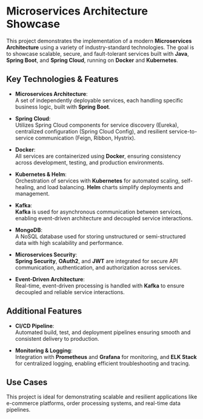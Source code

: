# Microservices Architecture Showcase

This project demonstrates the implementation of a modern **Microservices Architecture** using a variety of industry-standard technologies. The goal is to showcase scalable, secure, and fault-tolerant services built with **Java**, **Spring Boot**, and **Spring Cloud**, running on **Docker** and **Kubernetes**.

## Key Technologies & Features

- **Microservices Architecture**:  
  A set of independently deployable services, each handling specific business logic, built with **Spring Boot**.

- **Spring Cloud**:  
  Utilizes Spring Cloud components for service discovery (Eureka), centralized configuration (Spring Cloud Config), and resilient service-to-service communication (Feign, Ribbon, Hystrix).

- **Docker**:  
  All services are containerized using **Docker**, ensuring consistency across development, testing, and production environments.

- **Kubernetes & Helm**:  
  Orchestration of services with **Kubernetes** for automated scaling, self-healing, and load balancing. **Helm** charts simplify deployments and management.

- **Kafka**:  
  **Kafka** is used for asynchronous communication between services, enabling event-driven architecture and decoupled service interactions.

- **MongoDB**:  
  A NoSQL database used for storing unstructured or semi-structured data with high scalability and performance.

- **Microservices Security**:  
  **Spring Security**, **OAuth2**, and **JWT** are integrated for secure API communication, authentication, and authorization across services.

- **Event-Driven Architecture**:  
  Real-time, event-driven processing is handled with **Kafka** to ensure decoupled and reliable service interactions.

## Additional Features

- **CI/CD Pipeline**:  
  Automated build, test, and deployment pipelines ensuring smooth and consistent delivery to production.

- **Monitoring & Logging**:  
  Integration with **Prometheus** and **Grafana** for monitoring, and **ELK Stack** for centralized logging, enabling efficient troubleshooting and tracing.

## Use Cases

This project is ideal for demonstrating scalable and resilient applications like e-commerce platforms, order processing systems, and real-time data pipelines.
